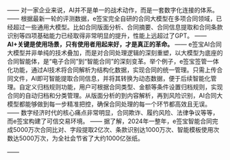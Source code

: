 ——
对一家企业来说，AI并不是单一的战术动作，而是一套数字化连接的体系。
——
根据最新一轮的评测数据，e签宝完全自研的合同大模型在多项合同领域，已经超过一些通用大模型。比如合同版面分析、合同摘要、合同信息提取和合同条款识别等四项基础能力已经取得非常明显的提升，性能上远超过了GPT。
——
**AI+关键是使用场景，只有使用者用起来好，才是真正的革命。**
——
e签宝AI合同大模型并非单纯的技术叠加，而是对合同处理逻辑的深刻重塑，以大模型为底座的合同智能体，是“电子合同”到“智能合同”的深刻变革。举个例子，e签宝签管一体化功能，通过AI技术将合同解析为结构化数据，实现合同的统一管理。只需上传合同文件，AI即可智能提取合同信息，并将其转换为动态数据，便于后续智能化管理。自定义归档规则功能，用户可根据合同类型、金额等条件设置归档规则，实现合同的自动归档和分类管理。从版面分析的到内容解析，再到风险识别，AI合同大模型都能够做到每一步精准把控，确保合同处理的每一个环节都高效且无误。
——
数字经济时代的核心痛点非常明显，合同欺诈、履约风险、法律争议等等，而e签宝构建了可信交易环境。
——
据了解，2024年一整年，e签宝智能合同完成5000万次合同比对、字段提取2亿次、条款识别达1000万次、智能模板使用次数达5000万次，为全社会节省了大约1000亿张纸。

——

